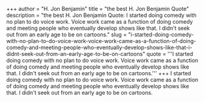 +++
author = "H. Jon Benjamin"
title = "the best H. Jon Benjamin Quote"
description = "the best H. Jon Benjamin Quote: I started doing comedy with no plan to do voice work. Voice work came as a function of doing comedy and meeting people who eventually develop shows like that. I didn't seek out from an early age to be on cartoons."
slug = "i-started-doing-comedy-with-no-plan-to-do-voice-work-voice-work-came-as-a-function-of-doing-comedy-and-meeting-people-who-eventually-develop-shows-like-that-i-didnt-seek-out-from-an-early-age-to-be-on-cartoons"
quote = '''I started doing comedy with no plan to do voice work. Voice work came as a function of doing comedy and meeting people who eventually develop shows like that. I didn't seek out from an early age to be on cartoons.'''
+++
I started doing comedy with no plan to do voice work. Voice work came as a function of doing comedy and meeting people who eventually develop shows like that. I didn't seek out from an early age to be on cartoons.
